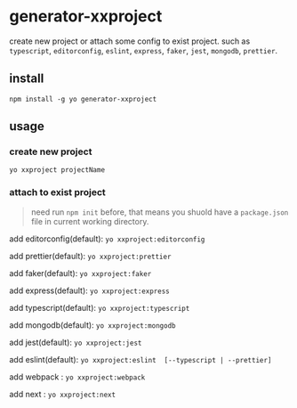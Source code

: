 # generator-xxproject
create new project or attach some config to exist project.
such as `typescript`, `editorconfig`, `eslint`, `express`, `faker`, `jest`, `mongodb`, `prettier`.

## install
`npm install -g yo generator-xxproject`

## usage
### create new project
`yo xxproject projectName`

### attach to exist project
> need run `npm init` before, that means you shuold have a `package.json` file in current working directory.

add editorconfig(default): `yo xxproject:editorconfig`

add prettier(default): `yo xxproject:prettier`

add faker(default): `yo xxproject:faker`

add express(default): `yo xxproject:express`

add typescript(default): `yo xxproject:typescript`

add mongodb(default): `yo xxproject:mongodb`

add jest(default): `yo xxproject:jest`

add eslint(default): `yo xxproject:eslint  [--typescript | --prettier]`

add webpack : `yo xxproject:webpack`

add next : `yo xxproject:next`
